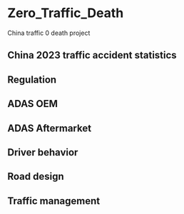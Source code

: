 # Zero_Traffic_Death
China traffic 0 death project 
## China 2023 traffic accident statistics 
## Regulation 
## ADAS OEM
## ADAS Aftermarket 
## Driver behavior 
## Road design 
## Traffic management 
